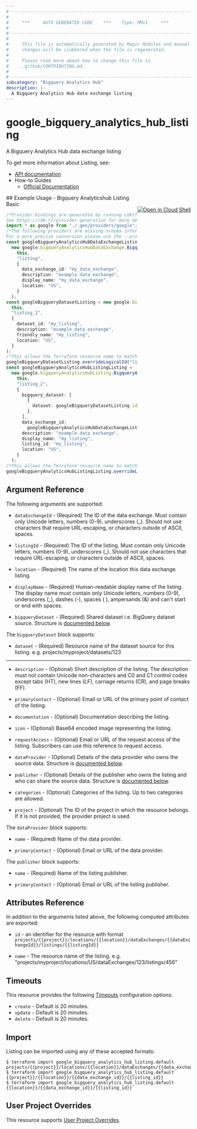 ```yaml
---
# ----------------------------------------------------------------------------
#
#     ***     AUTO GENERATED CODE    ***    Type: MMv1     ***
#
# ----------------------------------------------------------------------------
#
#     This file is automatically generated by Magic Modules and manual
#     changes will be clobbered when the file is regenerated.
#
#     Please read more about how to change this file in
#     .github/CONTRIBUTING.md.
#
# ----------------------------------------------------------------------------
subcategory: "Bigquery Analytics Hub"
description: |-
  A Bigquery Analytics Hub data exchange listing
---
```


# google\_bigquery\_analytics\_hub\_listing

A Bigquery Analytics Hub data exchange listing

To get more information about Listing, see:

* [API documentation](https://cloud.google.com/bigquery/docs/reference/analytics-hub/rest/v1/projects.locations.dataExchanges.listings)
* How-to Guides
  * [Official Documentation](https://cloud.google.com/bigquery/docs/analytics-hub-introduction)

<div class = "oics-button" style="float: right; margin: 0 0 -15px">
  <a href="https://console.cloud.google.com/cloudshell/open?cloudshell_git_repo=https%3A%2F%2Fgithub.com%2Fterraform-google-modules%2Fdocs-examples.git&cloudshell_working_dir=bigquery_analyticshub_listing_basic&cloudshell_image=gcr.io%2Fgraphite-cloud-shell-images%2Fterraform%3Alatest&open_in_editor=main.tf&cloudshell_print=.%2Fmotd&cloudshell_tutorial=.%2Ftutorial.md" target="_blank">
    <img alt="Open in Cloud Shell" src="//gstatic.com/cloudssh/images/open-btn.svg" style="max-height: 44px; margin: 32px auto; max-width: 100%;">
  </a>
</div>
## Example Usage - Bigquery Analyticshub Listing Basic

```typescript
/*Provider bindings are generated by running cdktf get.
See https://cdk.tf/provider-generation for more details.*/
import * as google from "./.gen/providers/google";
/*The following providers are missing schema information and might need manual adjustments to synthesize correctly: google.
For a more precise conversion please use the --provider flag in convert.*/
const googleBigqueryAnalyticsHubDataExchangeListing =
  new google.bigqueryAnalyticsHubDataExchange.BigqueryAnalyticsHubDataExchange(
    this,
    "listing",
    {
      data_exchange_id: "my_data_exchange",
      description: "example data exchange",
      display_name: "my_data_exchange",
      location: "US",
    }
  );
const googleBigqueryDatasetListing = new google.bigqueryDataset.BigqueryDataset(
  this,
  "listing_1",
  {
    dataset_id: "my_listing",
    description: "example data exchange",
    friendly_name: "my_listing",
    location: "US",
  }
);
/*This allows the Terraform resource name to match the original name. You can remove the call if you don't need them to match.*/
googleBigqueryDatasetListing.overrideLogicalId("listing");
const googleBigqueryAnalyticsHubListingListing =
  new google.bigqueryAnalyticsHubListing.BigqueryAnalyticsHubListing(
    this,
    "listing_2",
    {
      bigquery_dataset: [
        {
          dataset: googleBigqueryDatasetListing.id,
        },
      ],
      data_exchange_id:
        googleBigqueryAnalyticsHubDataExchangeListing.dataExchangeId,
      description: "example data exchange",
      display_name: "my_listing",
      listing_id: "my_listing",
      location: "US",
    }
  );
/*This allows the Terraform resource name to match the original name. You can remove the call if you don't need them to match.*/
googleBigqueryAnalyticsHubListingListing.overrideLogicalId("listing");

```

## Argument Reference

The following arguments are supported:

*   `dataExchangeId` -
    (Required)
    The ID of the data exchange. Must contain only Unicode letters, numbers (0-9), underscores (\_). Should not use characters that require URL-escaping, or characters outside of ASCII, spaces.

*   `listingId` -
    (Required)
    The ID of the listing. Must contain only Unicode letters, numbers (0-9), underscores (\_). Should not use characters that require URL-escaping, or characters outside of ASCII, spaces.

*   `location` -
    (Required)
    The name of the location this data exchange listing.

*   `displayName` -
    (Required)
    Human-readable display name of the listing. The display name must contain only Unicode letters, numbers (0-9), underscores (\_), dashes (-), spaces ( ), ampersands (&) and can't start or end with spaces.

*   `bigqueryDataset` -
    (Required)
    Shared dataset i.e. BigQuery dataset source.
    Structure is [documented below](#nested_bigquery_dataset).

<a name="nested_bigquery_dataset"></a>The `bigqueryDataset` block supports:

* `dataset` -
  (Required)
  Resource name of the dataset source for this listing. e.g. projects/myproject/datasets/123

***

*   `description` -
    (Optional)
    Short description of the listing. The description must not contain Unicode non-characters and C0 and C1 control codes except tabs (HT), new lines (LF), carriage returns (CR), and page breaks (FF).

*   `primaryContact` -
    (Optional)
    Email or URL of the primary point of contact of the listing.

*   `documentation` -
    (Optional)
    Documentation describing the listing.

*   `icon` -
    (Optional)
    Base64 encoded image representing the listing.

*   `requestAccess` -
    (Optional)
    Email or URL of the request access of the listing. Subscribers can use this reference to request access.

*   `dataProvider` -
    (Optional)
    Details of the data provider who owns the source data.
    Structure is [documented below](#nested_data_provider).

*   `publisher` -
    (Optional)
    Details of the publisher who owns the listing and who can share the source data.
    Structure is [documented below](#nested_publisher).

*   `categories` -
    (Optional)
    Categories of the listing. Up to two categories are allowed.

*   `project` - (Optional) The ID of the project in which the resource belongs.
    If it is not provided, the provider project is used.

<a name="nested_data_provider"></a>The `dataProvider` block supports:

*   `name` -
    (Required)
    Name of the data provider.

*   `primaryContact` -
    (Optional)
    Email or URL of the data provider.

<a name="nested_publisher"></a>The `publisher` block supports:

*   `name` -
    (Required)
    Name of the listing publisher.

*   `primaryContact` -
    (Optional)
    Email or URL of the listing publisher.

## Attributes Reference

In addition to the arguments listed above, the following computed attributes are exported:

*   `id` - an identifier for the resource with format `projects/{{project}}/locations/{{location}}/dataExchanges/{{dataExchangeId}}/listings/{{listingId}}`

*   `name` -
    The resource name of the listing. e.g. "projects/myproject/locations/US/dataExchanges/123/listings/456"

## Timeouts

This resource provides the following
[Timeouts](https://developer.hashicorp.com/terraform/plugin/sdkv2/resources/retries-and-customizable-timeouts) configuration options:

* `create` - Default is 20 minutes.
* `update` - Default is 20 minutes.
* `delete` - Default is 20 minutes.

## Import

Listing can be imported using any of these accepted formats:

```console
$ terraform import google_bigquery_analytics_hub_listing.default projects/{{project}}/locations/{{location}}/dataExchanges/{{data_exchange_id}}/listings/{{listing_id}}
$ terraform import google_bigquery_analytics_hub_listing.default {{project}}/{{location}}/{{data_exchange_id}}/{{listing_id}}
$ terraform import google_bigquery_analytics_hub_listing.default {{location}}/{{data_exchange_id}}/{{listing_id}}
```

## User Project Overrides

This resource supports [User Project Overrides](https://registry.terraform.io/providers/hashicorp/google/latest/docs/guides/provider_reference#user_project_override).
